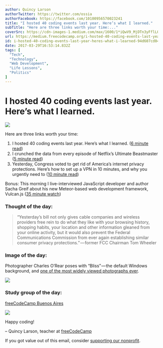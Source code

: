 ```yaml
---
author: Quincy Larson
authorTwitter: https://twitter.com/ossia
authorFacebook: https://facebook.com/10100956570023241
title: "I hosted 40 coding events last year. Here’s what I learned."
subTitle: "Here are three links worth your time:..."
coverSrc: https://cdn-images-1.medium.com/max/1600/1*iQwV9_MjDTn3yFflLQN4NA.jpeg
url: https://medium.freecodecamp.org/i-hosted-40-coding-events-last-year-heres-what-i-learned-94d607cd04f4
id: i-hosted-40-coding-events-last-year-heres-what-i-learned-94d607cd04f4
date: 2017-03-29T16:53:14.832Z
tags: [
  "Tech",
  "Technology",
  "Web Development",
  "Life Lessons",
  "Politics"
]
---
```

# I hosted 40 coding events last year. Here’s what I learned.



![](https://cdn-images-1.medium.com/max/1600/1*iQwV9_MjDTn3yFflLQN4NA.jpeg)



Here are three links worth your time:

1.  I hosted 40 coding events last year. Here’s what I learned. ([6 minute read](http://bit.ly/2njIXJS))
2.  I crunched the data from every episode of Netflix’s Ultimate Beastmaster ([5 minute read](http://bit.ly/2ohz7Jt))
3.  Yesterday, Congress voted to get rid of America’s internet privacy protections. Here’s how to set up a VPN in 10 minutes, and why you urgently need to ([10 minute read](http://bit.ly/2nvIQLX))

Bonus: This morning I live-interviewed JavaScript developer and author Sacha Greif about his new Meteor-based web development framework, Vulcan.js ([35 minute watch](http://bit.ly/2ohyoIa))

### Thought of the day:

> “Yesterday’s bill not only gives cable companies and wireless providers free rein to do what they like with your browsing history, shopping habits, your location and other information gleaned from your online activity, but it would also prevent the Federal Communications Commission from ever again establishing similar consumer privacy protections.” — former FCC Chairman Tom Wheeler

### Image of the day:

Photographer Charles O’Rear poses with “Bliss” — the default Windows background, and [one of the most widely viewed photographs ever](http://bit.ly/2nAuWtC).



![](https://cdn-images-1.medium.com/max/1600/1*i3Dv2AKcr5GCEylDBqAP_w.jpeg)



### Study group of the day:

[freeCodeCamp Buenos Aires](http://bit.ly/2kKokrU)



![](https://cdn-images-1.medium.com/max/1600/1*S8MiM41S9s0jIZOMt_JAQA.jpeg)



Happy coding!

– Quincy Larson, teacher at [freeCodeCamp](http://bit.ly/2j7Q1dN)

If you got value out of this email, consider [supporting our nonprofit](http://bit.ly/donate-to-fcc).








